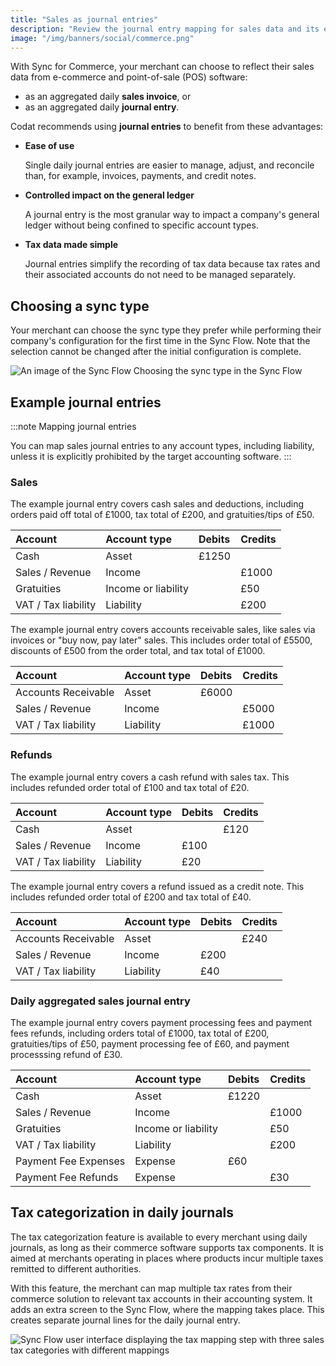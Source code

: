 ```yaml
---
title: "Sales as journal entries"
description: "Review the journal entry mapping for sales data and its examples"
image: "/img/banners/social/commerce.png"
---
```


With Sync for Commerce, your merchant can choose to reflect their sales data from e-commerce and point-of-sale (POS) software: 

- as an aggregated daily **sales invoice**, or
- as an aggregated daily **journal entry**.

Codat recommends using **journal entries** to benefit from these advantages:

- **Ease of use**

  Single daily journal entries are easier to manage, adjust, and reconcile than, for example, invoices, payments, and credit notes. 

- **Controlled impact on the general ledger**

  A journal entry is the most granular way to impact a company's general ledger without being confined to specific account types. 

- **Tax data made simple**

  Journal entries simplify the recording of tax data because tax rates and their associated accounts do not need to be managed separately.

## Choosing a sync type

Your merchant can choose the sync type they prefer while performing their company's configuration for the first time in the Sync Flow. Note that the selection cannot be changed after the initial configuration is complete.

<img
  src="/img/sync-for-commerce/2023-01-24_16-34-28.png"
  alt="An image of the Sync Flow Choosing the sync type in the Sync Flow"
/>

## Example journal entries

:::note Mapping journal entries

You can map sales journal entries to any account types, including liability, unless it is explicitly prohibited by the target accounting software.
:::

### Sales

The example journal entry covers cash sales and deductions, including orders paid off total of £1000, tax total of £200, and gratuities/tips of £50.

| Account             | Account type        | Debits | Credits |
| :------------------ | :------------------ | :----- | :------ |
| Cash                | Asset               | £1250  |         |
| Sales / Revenue     | Income              |        | £1000   |
| Gratuities          | Income or liability |        | £50     |
| VAT / Tax liability | Liability           |        | £200    |

The example journal entry covers accounts receivable sales, like sales via invoices or "buy now, pay later" sales. This includes order total of £5500, discounts of £500 from the order total, and tax total of £1000.

| Account             | Account type | Debits | Credits |
| :------------------ | :----------- | :----- | :------ |
| Accounts Receivable | Asset        | £6000  |         |
| Sales / Revenue     | Income       |        | £5000   |
| VAT / Tax liability | Liability    |        | £1000   |

### Refunds

The example journal entry covers a cash refund with sales tax. This includes refunded order total of £100 and tax total of £20.

| Account             | Account type | Debits | Credits |
| :------------------ | :----------- | :----- | :------ |
| Cash                | Asset        |        | £120    |
| Sales / Revenue     | Income       | £100   |         |
| VAT / Tax liability | Liability    | £20    |         |

The example journal entry covers a refund issued as a credit note. This includes refunded order total of £200 and tax total of £40.

| Account             | Account type | Debits | Credits |
| :------------------ | :----------- | :----- | :------ |
| Accounts Receivable | Asset        |        | £240    |
| Sales / Revenue     | Income       | £200   |         |
| VAT / Tax liability | Liability    | £40    |         |

### Daily aggregated sales journal entry

The example journal entry covers payment processing fees and payment fees refunds, including orders total of £1000, tax total of £200, gratuities/tips of £50, payment processing fee of £60, and payment processsing refund of £30.

| Account              | Account type        | Debits | Credits |
| :------------------- | :------------------ | :----- | :------ |
| Cash                 | Asset               | £1220  |         |
| Sales / Revenue      | Income              |        | £1000   |
| Gratuities           | Income or liability |        | £50     |
| VAT / Tax liability  | Liability           |        | £200    |
| Payment Fee Expenses | Expense             | £60    |         |
| Payment Fee Refunds  | Expense             |        | £30     |

## Tax categorization in daily journals

The tax categorization feature is available to every merchant using daily journals, as long as their commerce software supports tax components. It is aimed at merchants operating in places where products incur multiple taxes remitted to different authorities.

With this feature, the merchant can map multiple tax rates from their commerce solution to relevant tax accounts in their accounting system. It adds an extra screen to the Sync Flow, where the mapping takes place. This creates separate journal lines for the daily journal entry.

<img
  src="/img/old/b85cf3a-2023-01-13_08-29-50.png"
  alt="Sync Flow user interface displaying the tax mapping step with three sales tax categories with different mappings"
/>
